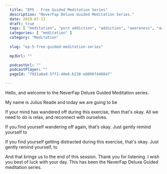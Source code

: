 ```yaml
---
  title: "EP5 - Free Guided Meditation Series"
  description: "NeverFap Deluxe Guided Meditation Series."
  date: 2019-07-13
  draft: true
  tags: [ "meditation", "porn addiction", "addiction", "awareness", "awareness exercises", "perspective", "nofap", "neverfap", "neverfap deluxe" ]
  categories: [ "meditation" ]
  category: "Meditation"
  
  slug: "ep-5-free-guided-meditation-series"
  
  mp3Url: ""

  podcastUrl: ""
  podcastPlayer: ""
  pageId: "7931a8ad-5ff2-40e6-b238-e8090f446847"

---
```



<!-- focus/attention/consciousness -->

Hello, and welcome to the NeverFap Deluxe Guided Meditation series.

My name is Julius Reade and today we are going to be


If your mind has wandered off during this exercise, then that's okay. All we need to do is relax, and reconnect with ourselves.


If you find yourself wandering off again, that’s okay. Just gently remind yourself to 


If you find yourself getting distracted during this exercise, that's okay. Just gently remind yourself, to 


And that brings us to the end of this session. Thank you for listening. I wish you best of luck with your day. This has been the NeverFap Deluxe Guided meditation series.


<!-- 
Hello, and welcome to the NeverFap Deluxe Guided Meditation series.

My name is Julius Reade and today we are going to focus on the cloud of sensation that is your own conscious experience.

So for this exercise I want you to bring yourself to a relaxed state.

Preferably sitting in a comfortable position.

And for this exercise I want you to leave your eyes open, so you can remain as aware as possible.

Essentially, what I want you to do, is to observe all things which your body is currently sensing.

In other words, I want you to observe the cloud of sensation which you are currently experiencing.

You may want to observe the light that is currently making contact with your eyes.

You may want to observe the sensations you are currently feeling on your skin.

Perhaps, you may even want to focus your attention on the temperature of your body.



There is nothing to question. Nothing to think about. All we are doing is observing what our body is currently sensing.



If you are having difficulty observing your senses, then it most likely means you are instead preoccupied with thinking.

An important thing to note about sensing, is that it's completely seperate from the process of thinking.

When you're thinking, it means you're not engaged with your senses.

Which is to say that it is incredibly difficult to both think and sense at the same time.

Our focus for this exercise is to develop our skill of observation.

Because it is a skill many of us have not spent time developing.

Especially if you are the kind of person who tends to over-think and has difficulty remaining calm and focused.

So let's focus our attention back to our senses.

Remaining calm.

Without thought.

Without expectation.

And I’ll let you do this on your own for a few minutes.


If you find your mind wandering off during this exercise, then just gently remind yourself to continue observing.

Observing what your body is feeling.





Calm.

Relaxed.

Essentially, in observation.

If you find your mind wandering off again, that’s okay. Just gently remind yourself to continue observing.

To continue to truly notice what is in front of you.

And that brings us to the end of this session. Thank you for listening. I wish you best of luck with your day. This has been. The neverfap Deluxe Guided meditation series.
 -->

<!-- Welcome to the NeverFap Deluxe Meditation series.

My name is Julius Reade and today I will be guiding you through the wonderful world of awareness and meditation.

If you're new to meditation, as always, the first step is to relax. To get yourself into a comfortable position, preferrably sitting if you're new to this. It's not recommended that you lie down for these exercises.

Certainly, your posture is important as well, because your posture helps you better focus and remain in a state of being calm, while also being alert. And, remaining alert is such an important part of meditation, since the goal of meditation itself is to help us develop our awareness.

And it can be incredibly difficult to develop that awareness, if you're slouched, or tense or not present with your mind.

Awareness of course is important, so that we can become more mindful of our own thoughts and behaviours. Which as a result, can afford you greater control over those aspects of your life. Which can help us deal with mental illness, as well as a variety of different things such as anxiety and depression.

In today's session we're going to keep the focus simple. Because ultimately, that's what effective awareness is about. It's about keeping your mind simple, relaxed and focused.

Essentially for this exercise, what we're going to do is pay attention to our senses.

By senses, I mean a number of things. For example, what your eyes are currently seeing.

What your ears are hearing. Perhaps, there's a bird outside, chirping away or maybe you can hear the sound of a car driving by. It could even be the temperature of the air around and how that feels on your skin.

These are all sensations that we can pay attention to and focus on. And there truly are, any number of different ways we can sense the world around us.

Certainly, with this exercise we're not attempting to create anything or necessarily even feel anything in particular.

We're merely attempting to observe what we're feeling and what we're currently experiencing from our senses.

Personally, I find it helps to refer to all of these feelings as a cloud of sensation.

Because when you think about it, we only have one consciousness to perceive all these sensations with.

And so by observing all these sensations or even one of these sensations, what we're effective observing is our own single conscious awareness.

So, with this in mind... what is currently taking place within your own conscious awareness?

What are you currently feeling within the cloud of sensation that is your own conscious experience?

It could be physical calmness. It could be, the sound of relative silence which you're observing. Perhaps it's really hot, or really cold where you currently are. What is the sensation, for example, of the clothes on your body. Maybe it's something you don't even notice. That's absolutely fine as well.

Which is to say that there really is no right or wrong way to observe your own senses.

There's merely our own conscious awareness and what we're currently perceiving within it.

So I want you to really focus on that cloud of sensation. And I'll give you some space to really explore what it is you're currently sensing.



If you find yourself getting distracted and thinking about other things aside from what you're currently sensing.

It may help to just focus on a single sense. Like your hearing.



If you're getting distracted, remember to gently think about that cloud of sensation.

What you're feeling from it.


Well, that brings us to the end of today's session. If you enjoyed this meditation, feel free to checkout the website www.neverfapdeluxe.com. We have a variety of articles, practices, even a fortnightly podcast for those who are interested. Not to mention, I also have a Patreon for those interested in supporting these meditations financially.

Regardless, I hope you have a wonderful rest of the day.

Stay safe. Stay calm and don't forget to relax.  -->
